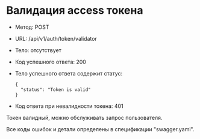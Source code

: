 # Валидация access токена

  * Метод: POST
  * URL: /api/v1/auth/token/validator
  * Тело: отсутствует
  * Код успешного ответа: 200
  * Тело успешного ответа содержит статус:
      
        {
          "status": "Token is valid"
        }
  * Код ответа при невалидности токена: 401
          
  Токен валидный, можно обслуживать запрос пользователя.
  
  Все коды ошибок и детали определены в спецификации "swagger.yaml".